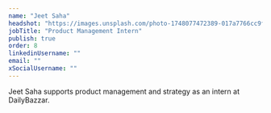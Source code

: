 ```yaml
---
name: "Jeet Saha"
headshot: "https://images.unsplash.com/photo-1748077472389-017a7766cc9f?q=80&w=2700&auto=format&fit=crop&ixlib=rb-4.1.0&ixid=M3wxMjA3fDB8MHxwaG90by1wYWdlfHx8fGVufDB8fHx8fA%3D%3D"
jobTitle: "Product Management Intern"
publish: true
order: 8
linkedinUsername: ""
email: ""
xSocialUsername: ""
---
```


Jeet Saha supports product management and strategy as an intern at DailyBazzar. 